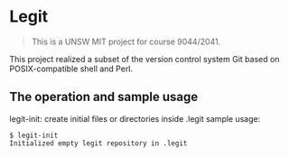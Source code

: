 # Legit
> This is a UNSW MIT project for course 9044/2041.

This project realized a subset of the version control system Git based on POSIX-compatible shell and Perl.

## The operation and sample usage

legit-init: create initial files or directories inside .legit
sample usage: 
```
$ legit-init
Initialized empty legit repository in .legit
```
